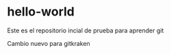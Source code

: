 # hello-world
Este es el repositorio incial de prueba para aprender git

Cambio nuevo para gitkraken 
